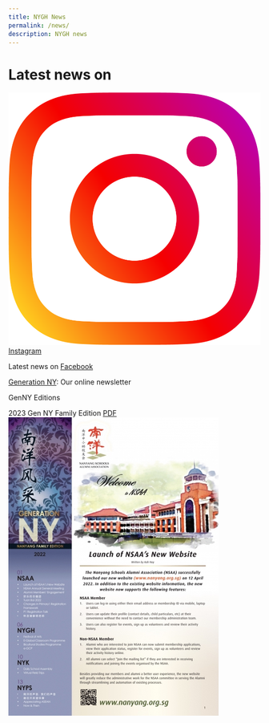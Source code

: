 ```yaml
---
title: NYGH News
permalink: /news/
description: NYGH news
---
```

# **Latest news on**

![](/images/instagram_glyph_gradient_rgb.png)[Instagram](https://www.instagram.com/nygh_official/) 

Latest news on [Facebook](https://www.facebook.com/NanyangGirlsHighSchool)

[Generation NY](http://generationny.home.blog/): Our online newsletter

GenNY Editions

2023 Gen NY Family Edition [PDF](/files/Newsletters/2020_family_edition.pdf)
![](/images/genny_family_edition_2022.jpg)